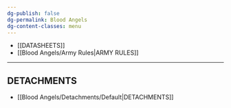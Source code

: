 ```yaml
---
dg-publish: false
dg-permalink: Blood Angels
dg-content-classes: menu
---
```

- [[DATASHEETS]]
- [[Blood Angels/Army Rules|ARMY RULES]]

***

## DETACHMENTS

- [[Blood Angels/Detachments/Default|DETACHMENTS]]